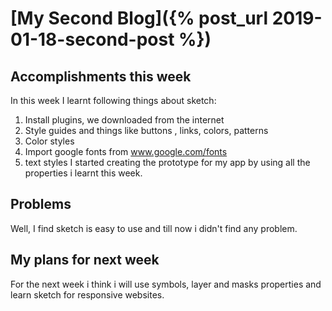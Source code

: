 # [My Second Blog]({% post_url 2019-01-18-second-post %})


## Accomplishments this week
In this week I learnt following things about sketch:
1. Install plugins, we downloaded from the internet
2. Style guides and things like buttons , links, colors, patterns
3. Color styles
4. Import google fonts from www.google.com/fonts
5. text styles
I started creating the prototype for my app by using all the properties i learnt this week.

## Problems
Well, I find sketch is easy to use and till now i didn't find any problem.

## My plans for next week
For the next week i think i will use symbols, layer and masks properties and learn sketch for responsive websites.
